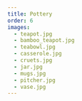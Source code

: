 ```yaml
---
title: Pottery
order: 6
images:
  - teapot.jpg
  - bamboo_teapot.jpg
  - teabowl.jpg
  - casserole.jpg
  - cruets.jpg
  - jar.jpg
  - mugs.jpg
  - pitcher.jpg
  - vase.jpg
---
```


